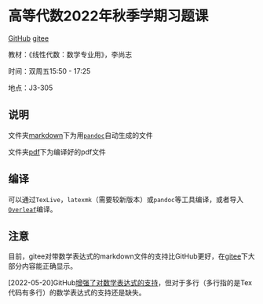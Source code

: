 # 高等代数2022年秋季学期习题课

[GitHub](https://github.com/wenh06/buaa-advanced-algebra-2021/)  [gitee](https://gitee.com/wenh06/buaa-advanced-algebra-2021)

教材：《线性代数：数学专业用》，李尚志

时间：双周五15:50 - 17:25

地点：J3-305

## 说明

文件夹[markdown](markdown/)下为用[`pandoc`](https://pandoc.org/)自动生成的文件

文件夹[pdf](pdf/)下为编译好的pdf文件

## 编译

可以通过`TexLive`，`latexmk`（需要较新版本）或`pandoc`等工具编译，或者导入[`Overleaf`](https://www.overleaf.com/dash)编译。

## 注意

目前，gitee对带数学表达式的markdown文件的支持比GitHub更好，在[gitee](https://gitee.com/wenh06/buaa-advanced-algebra-2021/tree/master/markdown)下大部分内容能正确显示。

\[2022-05-20\]GitHub[增强了对数学表达式的支持](https://github.blog/changelog/2022-05-19-render-mathematical-expressions-in-markdown/)，但对于多行（多行指的是Tex代码有多行）的数学表达式的支持还是缺失。
